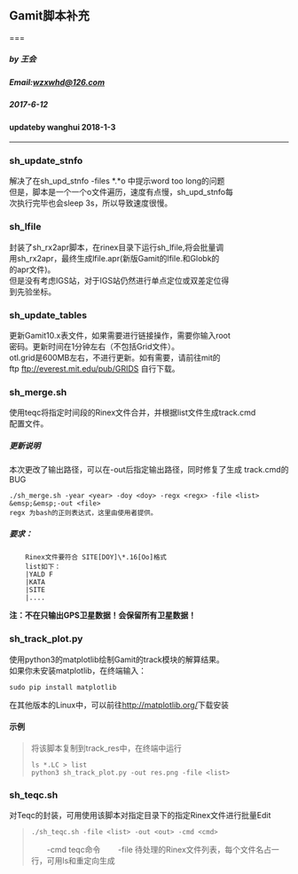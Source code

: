 ## Gamit脚本补充
===
##### by 王会
##### Email:wzxwhd@126.com
##### 2017-6-12
#### updateby wanghui 2018-1-3
----
### sh_update_stnfo
解决了在sh_upd_stnfo -files \*.\*o 中提示word too long的问题<br />
但是，脚本是一个一个o文件遍历，速度有点慢，sh_upd_stnfo每<br />
次执行完毕也会sleep 3s，所以导致速度很慢。<br />
### sh_lfile
封装了sh_rx2apr脚本，在rinex目录下运行sh_lfile,将会批量调<br />
用sh_rx2apr，最终生成lfile.apr(新版Gamit的lfile.和Globk的<br />
的apr文件)。<br />
但是没有考虑IGS站，对于IGS站仍然进行单点定位或双差定位得<br />
到先验坐标。<br />
### sh_update_tables
更新Gamit10.x表文件，如果需要进行链接操作，需要你输入root<br />
密码。更新时间在1分钟左右（不包括Grid文件）。<br />
otl.grid是600MB左右，不进行更新。如有需要，请前往mit的<br />
ftp <ftp://everest.mit.edu/pub/GRIDS> 自行下载。<br />
### sh_merge.sh
使用teqc将指定时间段的Rinex文件合并，并根据list文件生成track.cmd<br />
配置文件。<br />
##### 更新说明
本次更改了输出路径，可以在-out后指定输出路径，同时修复了生成
track.cmd的BUG
```shell
./sh_merge.sh -year <year> -doy <doy> -regx <regx> -file <list>
&emsp;&emsp;-out <file>
regx 为bash的正则表达式，这里由使用者提供。
```
##### 要求：
		Rinex文件要符合 SITE[DOY]\*.16[Oo]格式
		list如下：
		|YALD F
		|KATA
		|SITE
		|....
**注：不在只输出GPS卫星数据！会保留所有卫星数据！**

### sh_track_plot.py
使用python3的matplotlib绘制Gamit的track模块的解算结果。<br />
如果你未安装matplotlib，在终端输入：<br />
```shell
sudo pip install matplotlib
```
在其他版本的Linux中，可以前往<http://matplotlib.org/>下载安装<br />
#### 示例
>将该脚本复制到track_res中，在终端中运行
>```shell
>ls *.LC > list
>python3 sh_track_plot.py -out res.png -file <list>
>```
### sh_teqc.sh
对Teqc的封装，可用使用该脚本对指定目录下的指定Rinex文件进行批量Edit
>```shell
>./sh_teqc.sh -file <list> -out <out> -cmd <cmd>
>```
>&emsp;&emsp;-cmd teqc命令
>&emsp;&emsp;-file  待处理的Rinex文件列表，每个文件名占一行，可用ls和重定向生成